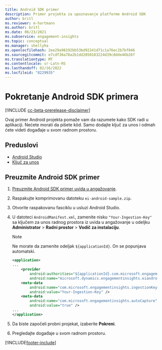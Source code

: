 ```yaml
---
title: Android SDK primer
description: Primer projekta za upoznavanje platforme Android SDK
author: britl
ms.reviewer: m-hartmann
ms.author: britl
ms.date: 06/23/2021
ms.subservice: engagement-insights
ms.topic: conceptual
ms.manager: shellyha
ms.openlocfilehash: 2ee29a98192bb53bd92241d71c1a76ec2b7bf846
ms.sourcegitcommit: e7cdf36a78a2b1dd2850183224d39c8dde46b26f
ms.translationtype: MT
ms.contentlocale: sr-Latn-RS
ms.lasthandoff: 02/16/2022
ms.locfileid: "8229935"
---
```

# <a name="run-the-android-sdk-sample"></a>Pokretanje Android SDK primera

[!INCLUDE [cc-beta-prerelease-disclaimer](includes/cc-beta-prerelease-disclaimer.md)]

Ovaj primer Android projekta pomaže vam da razumete kako SDK radi u aplikaciji. Nećete morati da pišete kôd. Samo dodajte ključ za unos i odmah ćete videti događaje u svom radnom prostoru.

## <a name="prerequisites"></a>Preduslovi

- [Android Studio](https://developer.android.com/studio)
- [Ključ za unos](get-started-android.md)

## <a name="download-the-android-sdk-sample"></a>Preuzmite Android SDK primer

1. [Preuzmite Android SDK primer uvida u angažovanje](https://download.pi.dynamics.com/sdk/EI-SDKs/ei-android-sample.zip).
1. Raspakujte komprimovanu datoteku `ei-android-sample.zip`.
1. Otvorite raspakovanu fasciklu u usluzi Android Studio.
1. U datoteci `AndroidManifest.xml`, zamenite nisku `"Your-Ingestion-Key"` sa ključem za unos radnog prostora iz uvida u angažovanje u odeljku **Administrator** > **Radni prostor** > **Vodič za instalaciju**. 

   > [!NOTE]
   > Ne morate da zamenite odeljak `${applicationId}`. On se popunjava automatski.

   ```xml
   <application>
   ...
       <provider
           android:authorities="${applicationId}.com.microsoft.engagementinsights.eiandroidsdk.AnalyticsContentProvider"
           android:name="microsoft.dynamics.engagementinsights.eiandroidsdk.AnalyticsContentProvider" />
       <meta-data
           android:name="com.microsoft.engagementinsights.ingestionKey"
           android:value="Your-Ingestion-Key" />
       <meta-data
           android:name="com.microsoft.engagementinsights.autoCapture"
           android:value="true" />
   ...
   </application>
   ```

1. Da biste započeli probni projekat, izaberite **Pokreni**.
1. Pregledajte događaje u svom radnom prostoru.


[!INCLUDE[footer-include](../includes/footer-banner.md)]
